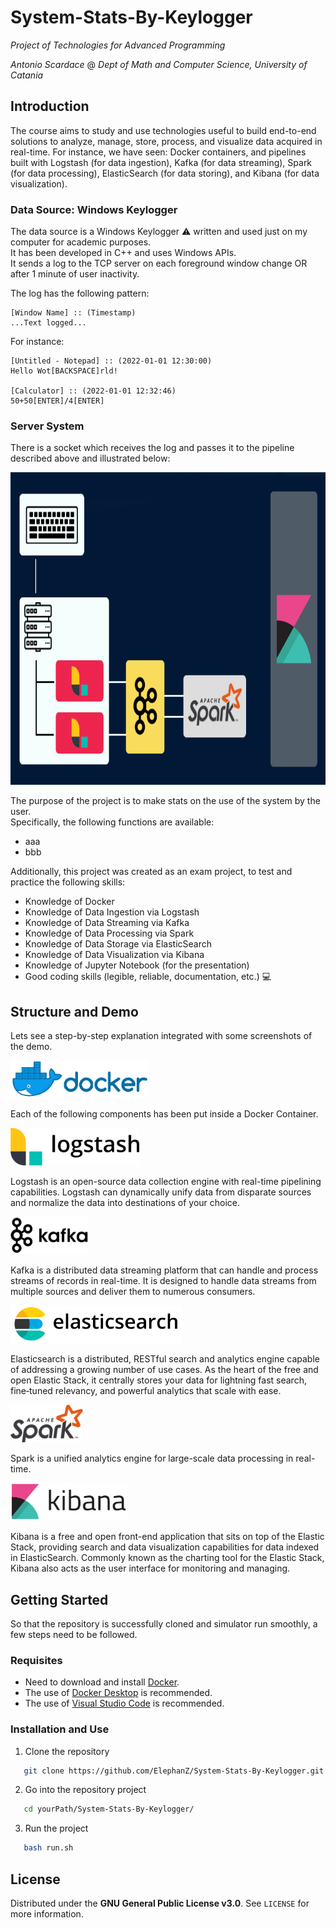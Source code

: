 # System-Stats-By-Keylogger
_Project of Technologies for Advanced Programming_

_Antonio Scardace_ @ 
_Dept of Math and Computer Science, University of Catania_

## Introduction

The course aims to study and use technologies useful to build end-to-end solutions to analyze, manage, store, process, and visualize data acquired in real-time. For instance, we have seen: Docker containers, and pipelines built with Logstash (for data ingestion), Kafka (for data streaming), Spark (for data processing), ElasticSearch (for data storing), and Kibana (for data visualization). 

### Data Source: Windows Keylogger

The data source is a Windows Keylogger :warning: written and used just on my computer for academic purposes. <br/>
It has been developed in C++ and uses Windows APIs. <br/>
It sends a log to the TCP server on each foreground window change OR after 1 minute of user inactivity.

The log has the following pattern:
```
[Window Name] :: (Timestamp)
...Text logged...
```
For instance:
```
[Untitled - Notepad] :: (2022-01-01 12:30:00)
Hello Wot[BACKSPACE]rld!

[Calculator] :: (2022-01-01 12:32:46)
50+50[ENTER]/4[ENTER]
```

### Server System

There is a socket which receives the log and passes it to the pipeline described above and illustrated below:

<img src="docs/imgs/pipeline.png" height="500px"/>

The purpose of the project is to make stats on the use of the system by the user. <br/>
Specifically, the following functions are available:
* aaa
* bbb

Additionally, this project was created as an exam project, to test and practice the following skills:
* Knowledge of Docker
* Knowledge of Data Ingestion via Logstash
* Knowledge of Data Streaming via Kafka
* Knowledge of Data Processing via Spark 
* Knowledge of Data Storage via ElasticSearch
* Knowledge of Data Visualization via Kibana
* Knowledge of Jupyter Notebook (for the presentation)
* Good coding skills (legible, reliable, documentation, etc.) :computer:

## Structure and Demo

Lets see a step-by-step explanation integrated with some screenshots of the demo.

<img src="docs/logos/docker-logo.png" height="60px" />

Each of the following components has been put inside a Docker Container.

<img src="docs/logos/logstash-logo.png" height="60px" />

Logstash is an open-source data collection engine with real-time pipelining capabilities. Logstash can dynamically unify data from disparate sources and normalize the data into destinations of your choice.

<img src="docs/logos/kafka-logo.png?v=1653055181" height="60px" />

Kafka is a distributed data streaming platform that can handle and process streams of records in real-time. It is designed to handle data streams from multiple sources and deliver them to numerous consumers.

<img src="docs/logos/elasticsearch-logo.png" height="60px" />

Elasticsearch is a distributed, RESTful search and analytics engine capable of addressing a growing number of use cases. As the heart of the free and open Elastic Stack, it centrally stores your data for lightning fast search, fine‑tuned relevancy, and powerful analytics that scale with ease.

<img src="docs/logos/spark-logo.png" height="60px" />

Spark is a unified analytics engine for large-scale data processing in real-time.

<img src="docs/logos/kibana-logo.png?v=1653055181" height="60px" />

Kibana is a free and open front-end application that sits on top of the Elastic Stack, providing search and data visualization capabilities for data indexed in ElasticSearch. Commonly known as the charting tool for the Elastic Stack, Kibana also acts as the user interface for monitoring and managing.

## Getting Started

So that the repository is successfully cloned and simulator run smoothly, a few steps need to be followed.

### Requisites

* Need to download and install [Docker](https://docs.docker.com/get-docker/).
* The use of [Docker Desktop](https://www.docker.com/products/docker-desktop/) is recommended.
* The use of [Visual Studio Code](https://code.visualstudio.com/download) is recommended.

### Installation and Use

1. Clone the repository 
```sh
   git clone https://github.com/ElephanZ/System-Stats-By-Keylogger.git
``` 
2. Go into the repository project
```sh
   cd yourPath/System-Stats-By-Keylogger/
``` 
3. Run the project
```sh
   bash run.sh 
``` 

## License

Distributed under the **GNU General Public License v3.0**. See ``` LICENSE ``` for more information.
